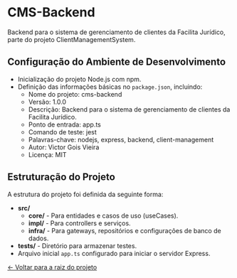 # CMS-Backend

Backend para o sistema de gerenciamento de clientes da Facilita Jurídico, parte do projeto ClientManagementSystem.

## Configuração do Ambiente de Desenvolvimento

- Inicialização do projeto Node.js com npm.
- Definição das informações básicas no `package.json`, incluindo:
  - Nome do projeto: cms-backend
  - Versão: 1.0.0
  - Descrição: Backend para o sistema de gerenciamento de clientes da Facilita Jurídico.
  - Ponto de entrada: app.ts
  - Comando de teste: jest
  - Palavras-chave: nodejs, express, backend, client-management
  - Autor: Victor Gois Vieira
  - Licença: MIT

## Estruturação do Projeto

A estrutura do projeto foi definida da seguinte forma:

- **src/**
  - **core/** - Para entidades e casos de uso (useCases).
  - **impl/** - Para controllers e serviços.
  - **infra/** - Para gateways, repositórios e configurações de banco de dados.
- **tests/** - Diretório para armazenar testes.
- Arquivo inicial `app.ts` configurado para iniciar o servidor Express.

[← Voltar para a raiz do projeto](../README.md)
